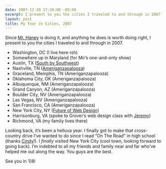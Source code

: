 ```yaml
---
date: 2007-12-30 17:34:00 -05:00
excerpt: I present to you the cities I traveled to and through in 2007.
layout: post
title: My Year in Cities, 2007
---
```


Since [Mr. Haney](http://patrickhaney.com/thinktank/2007/12/30/my-year-in-cities-2007) is doing it, and anything he does is worth doing right, I present to you the cities I traveled to and through in 2007.

- Washington, DC (I live here-ish)
- Somewhere up in Maryland (for Mir’s one-and-only show)
- Austin, TX ([South by Southwest](http://www.sxsw.com/))
- Nashville, TN ([Ameriganzapalooza](http://flickr.com/photos/jgarber/sets/72157600158273499/))
- Graceland, Memphis, TN (Ameriganzapalooza)
- Oklahoma City, OK (Ameriganzapalooza)
- Albuquerque, NM (Ameriganzapalooza)
- Grand Canyon, AZ (Ameriganzapalooza)
- Boulder City, NV (Ameriganzapalooza)
- Las Vegas, NV (Ameriganzapalooza)
- San Francisco, CA (Ameriganzapalooza)
- New York City, NY ([Future of Web Design](http://www.futureofwebdesign.com/))
- Harrisonburg, VA (spoke to Grover’s web design class with [Jeremy](http://www.carbauja.com/))
- Richmond, VA (my family lives there)

Looking back, it’s been a helluva year. I finally got to make that cross-country drive I’ve wanted to do since I read “On The Road” in high school (thanks [Cindy](http://www.cindyli.com/)!). I <em>finally</em> visited New York City (cool town, looking forward to going back). I’m indebted to all my friends and family near and far who’ve helped me out along the way. You guys are the best.

See you in ’08!